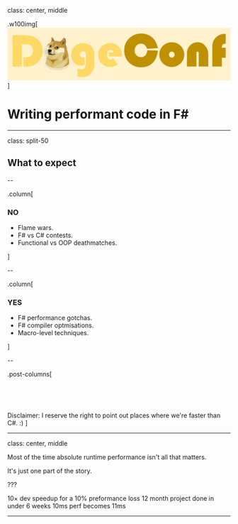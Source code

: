 class: center, middle

[doge]: images/doge.png
[red-cross]: images/red-cross.png

.w100img[![](images/dogeconf.png)]

# Writing performant code in F# #

---

class: split-50

## What to expect

--

.column[

### NO

- Flame wars.
- F\# vs C\# contests.
- Functional vs OOP deathmatches.

]

--

.column[

### YES

- F\# performance gotchas.
- F\# compiler optmisations.
- Macro-level techniques.

]

--

.post-columns[

&nbsp;

&nbsp;

Disclaimer: I reserve the right to point out places where we're faster than C\#. :)
]

---

class: center, middle

Most of the time absolute runtime performance isn't all that matters.

It's just one part of the story.

???

10× dev speedup for a 10% preformance loss
12 month project done in under 6 weeks
10ms perf becomes 11ms

---
